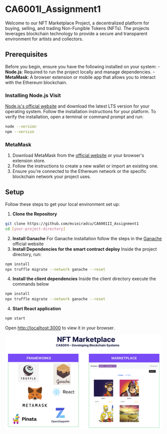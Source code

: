 
# CA6001I_Assignment1

Welcome to our NFT Marketplace Project, a decentralized platform for buying, selling, and trading Non-Fungible Tokens (NFTs). The projects leverages blockchain technology to provide a secure and transparent environment for artists and collectors.

## Prerequisites

 Before you begin, ensure you have the following installed on your system: -  
**Node.js**: Required to run the project locally and manage dependencies. -  
**MetaMask**: A browser extension or mobile app that allows you to interact with the Ethereum blockchain. 

### Installing Node.js Visit 
[Node.js's official website](https://nodejs.org/) and download the latest LTS version for your operating system. Follow the installation instructions for your platform. To verify the installation, open a terminal or command prompt and run: 

```bash
node --version 
npm --version
```
### MetaMask
1.  Download MetaMask from the [official website](https://metamask.io/) or your browser's extension store.
2.  Follow the instructions to create a new wallet or import an existing one.
3.  Ensure you're connected to the Ethereum network or the specific blockchain network your project uses.


## Setup
Follow these steps to get your local environment set up:

1.  **Clone the Repository**
```bash
git clone https://github.com/mvieiradcu/CA6001II_Assignment1
cd [your-project-directory]
```

2.  **Install Ganache**
For Ganache installation follow the steps in the [Ganache](https://archive.trufflesuite.com/ganache/)
 official website  
3.  **Install Dependencies for the smart contract deploy**
Inside the project directory, run:
```bash
npm install
npx truffle migrate --network ganache --reset
```
4.  **Install the client dependencies**
Inside the client directory execute the commands below
```bash
npm install
npx truffle migrate --network ganache --reset
```
4.  **Start React application** 
```bash
npm start
```
Open [http://localhost:3000](http://localhost:3000) to view it in your browser.


![alt text](assets/nft_marketplace.png)